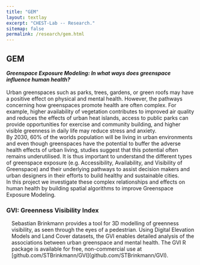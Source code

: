 ```yaml
---
title: "GEM"
layout: textlay
excerpt: "CHEST-Lab -- Research."
sitemap: false
permalink: /research/gem.html
---
```


## GEM
***Greenspace Exposure Modeling: In what ways does greenspace influence human health?***<br><br>
Urban greenspaces such as parks, trees, gardens, or green roofs may have a positive effect on physical and mental health. However, the pathways concerning how greenspaces promote health are often complex. For example, higher availability of vegetation contributes to improved air quality and reduces the effects of urban heat islands, access to public parks can provide opportunities for exercise and community building, and higher visible greenness in daily life may reduce stress and anxiety.<br>
By 2030, 60% of the worlds population will be living in urban environments and even though greenspaces have the potential to buffer the adverse health effects of urban living, studies suggest that this potential often remains underutilised. It is thus important to understand the different types of greenspace exposure (e.g. Accessibility, Availability, and Visibility of Greenspace) and their underlying pathways to assist decision makers and urban designers in their efforts to build healthy and sustainable cities.<br>
In this project we investigate these complex relationships and effects on human health by building spatial algorithms to improve Greenspace Exposure Modeling.<br>

### GVI: Greenness Visibility Index
<div style="margin-left: 1em;">
Sebastian Brinkmann provides a tool for 3D modelling of greenness visibility, as seen through the eyes of a pedestrian. Using Digital Elevation Models and Land Cover datasets, the GVI enables detailed analysis of the associations between urban greenspace and mental health. The GVI R package is available for free, non-commercial use at [github.com/STBrinkmann/GVI](github.com/STBrinkmann/GVI).
</div>